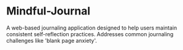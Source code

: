 # Mindful-Journal

A web-based journaling application designed to help users maintain consistent self-reflection practices. Addresses common journaling challenges like 'blank page anxiety'.
